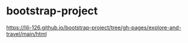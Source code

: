 # bootstrap-project

https://lili-126.github.io/bootstrap-project/tree/gh-pages/explore-and-travel/main/html
